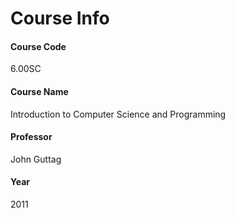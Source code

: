 # Course Info

#### Course Code
6.00SC

#### Course Name
Introduction to Computer Science and Programming

#### Professor
John Guttag

#### Year
2011

